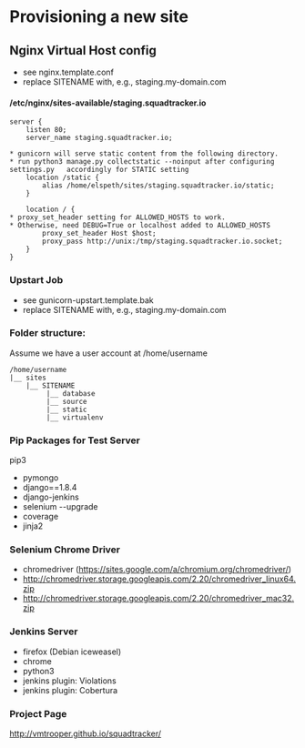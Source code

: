 Provisioning a new site
=======================
## Nginx Virtual Host config

* see nginx.template.conf
* replace SITENAME with, e.g., staging.my-domain.com

#### /etc/nginx/sites-available/staging.squadtracker.io
    server {
        listen 80;
        server_name staging.squadtracker.io;
    
    * gunicorn will serve static content from the following directory.
    * run python3 manage.py collectstatic --noinput after configuring settings.py   accordingly for STATIC setting
        location /static {
            alias /home/elspeth/sites/staging.squadtracker.io/static;
        }
    
        location / {
    * proxy_set_header setting for ALLOWED_HOSTS to work.
    * Otherwise, need DEBUG=True or localhost added to ALLOWED_HOSTS
            proxy_set_header Host $host;
            proxy_pass http://unix:/tmp/staging.squadtracker.io.socket;
        }
    }

### Upstart Job

* see gunicorn-upstart.template.bak
* replace SITENAME with, e.g., staging.my-domain.com

### Folder structure:
Assume we have a user account at /home/username
```
/home/username
|__ sites
    |__ SITENAME
         |__ database
         |__ source
         |__ static
         |__ virtualenv
```

### Pip Packages for Test Server
pip3
* pymongo
* django==1.8.4
* django-jenkins
* selenium --upgrade
* coverage
* jinja2

### Selenium Chrome Driver
* chromedriver (https://sites.google.com/a/chromium.org/chromedriver/)
* http://chromedriver.storage.googleapis.com/2.20/chromedriver_linux64.zip
* http://chromedriver.storage.googleapis.com/2.20/chromedriver_mac32.zip

### Jenkins Server
* firefox (Debian iceweasel)
* chrome
* python3
* jenkins plugin: Violations
* jenkins plugin: Cobertura

### Project Page
http://vmtrooper.github.io/squadtracker/
